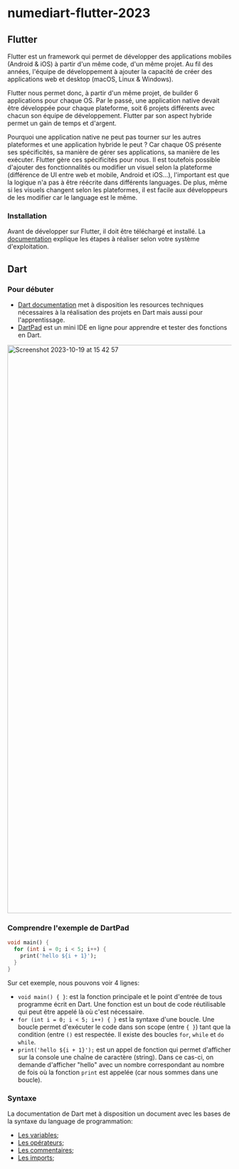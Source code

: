 # numediart-flutter-2023

## Flutter

Flutter est un framework qui permet de développer des applications mobiles (Android & iOS) à partir d'un même code, d'un même projet. Au fil des années, l'équipe de développement à ajouter la capacité de créer des applications web et desktop (macOS, Linux & Windows).

Flutter nous permet donc, à partir d'un même projet, de builder 6 applications pour chaque OS. Par le passé, une application native devait être développée pour chaque plateforme, soit 6 projets différents avec chacun son équipe de développement. Flutter par son aspect hybride permet un gain de temps et d'argent.

Pourquoi une application native ne peut pas tourner sur les autres plateformes et une application hybride le peut ? Car chaque OS présente ses spécificités, sa manière de gérer ses applications, sa manière de les exécuter. Flutter gère ces spécificités pour nous. Il est toutefois possible d'ajouter des fonctionnalités ou modifier un visuel selon la plateforme (différence de UI entre web et mobile, Android et iOS...), l'important est que la logique n'a pas à être réécrite dans différents languages. De plus, même si les visuels changent selon les plateformes, il est facile aux développeurs de les modifier car le language est le même.

### Installation

Avant de développer sur Flutter, il doit être téléchargé et installé. La [documentation](https://docs.flutter.dev/get-started/install) explique les étapes à réaliser selon votre système d'exploitation.

## Dart

### Pour débuter

- [Dart documentation](https://dart.dev/guides) met à disposition les resources techniques nécessaires à la réalisation des projets en Dart mais aussi pour l'apprentissage.
- [DartPad](https://dartpad.dev/?) est un mini IDE en ligne pour apprendre et tester des fonctions en Dart.

<img width="1277" alt="Screenshot 2023-10-19 at 15 42 57" src="https://github.com/Thaerith/numediart-flutter-2023/assets/32436781/ceb19115-9929-47f0-90b1-fdc525ad2e24">

### Comprendre l'exemple de DartPad

```dart
void main() {
  for (int i = 0; i < 5; i++) {
    print('hello ${i + 1}');
  }
}
```

Sur cet exemple, nous pouvons voir 4 lignes:
- `void main() { }`: est la fonction principale et le point d'entrée de tous programme écrit en Dart. Une fonction est un bout de code réutilisable qui peut être 
appelé là où c'est nécessaire.
- `for (int i = 0; i < 5; i++) { }` est la syntaxe d'une boucle. Une boucle permet d'exécuter le code dans son scope (entre `{ }`) tant que la condition (entre `()`
est respectée. Il existe des boucles `for`, `while` et `do while`.
- `print('hello ${i + 1}');` est un appel de fonction qui permet d'afficher sur la console une chaîne de caractère (string). Dans ce cas-ci, on demande
d'afficher "hello" avec un nombre correspondant au nombre de fois où la fonction `print` est appelée (car nous sommes dans une boucle).

### Syntaxe

La documentation de Dart met à disposition un document avec les bases de la syntaxe du language de programmation:
- [Les variables](https://dart.dev/language/variables);
- [Les opérateurs](https://dart.dev/language/operators);
- [Les commentaires](https://dart.dev/language/comments);
- [Les imports](https://dart.dev/language/libraries);
